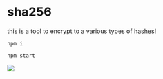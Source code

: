 # sha256
this is a tool to encrypt to a various types of hashes!


```
npm i
```
```
npm start
```

![](https://media.discordapp.net/attachments/619657794118746113/808845380276060180/unknown.png?width=1025&height=404)
